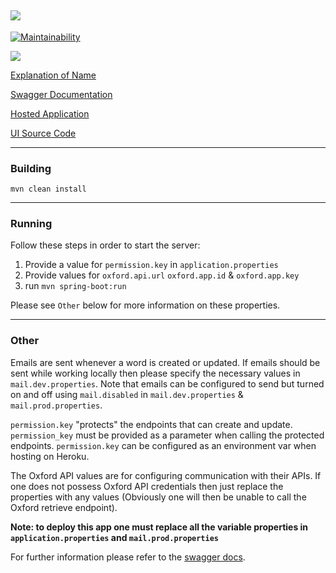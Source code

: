 <img src="https://github.com/benj-power/oworms-ui/blob/develop/src/assets/image/logo.svg"></img>
---
[![Maintainability](https://api.codeclimate.com/v1/badges/7bd7122324ce4551a180/maintainability)](https://codeclimate.com/github/noydb/oworms-api/maintainability)

<img src="https://github.com/benj-power/oworms-ui/blob/develop/src/asset/oh-worm.jpg"></img>

[Explanation of Name](https://memedocumentation.tumblr.com/post/163767097995/explained-oh-worm-meme)

[Swagger Documentation](https://oworms-api.herokuapp.com/swagger-ui/)

[Hosted Application](https://oworms.herokuapp.com)

[UI Source Code](https://github.com/benj-power/oworms-ui)

---
### Building
`mvn clean install`

---
### Running

Follow these steps in order to start the server:
1. Provide a value for `permission.key` in `application.properties`
2. Provide values for `oxford.api.url` `oxford.app.id` & `oxford.app.key` 
3. run `mvn spring-boot:run`

Please see `Other` below for more information on these properties.

---
### Other
Emails are sent whenever a word is created or updated. If emails should be sent while working locally then please 
specify the necessary values in `mail.dev.properties`. Note that emails can be configured to send but turned on and off 
using `mail.disabled` in `mail.dev.properties` & `mail.prod.properties`.

`permission.key` "protects" the endpoints that can create and update. `permission_key` must be provided as a parameter when
calling the protected endpoints. `permission.key` can be configured as an environment var when hosting on Heroku. 

The Oxford API values are for configuring communication with their APIs. If one does not possess Oxford API credentials then
just replace the properties with any values (Obviously one will then be unable to call the Oxford retrieve endpoint).

**Note: to deploy this app one must replace all the variable properties in `application.properties` and `mail.prod.properties`**

For further information please refer to the [swagger docs](https://oworms-api.herokuapp.com/swagger-ui/).
